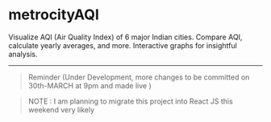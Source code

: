# metrocityAQI
Visualize AQI (Air Quality Index) of 6 major Indian cities. Compare AQI, calculate yearly averages, and more. Interactive graphs for insightful analysis.
____
> Reminder (Under Development, more changes to be committed on 30th-MARCH at 9pm  and made live )

> NOTE : I am planning to migrate this project into React JS this weekend very likely

